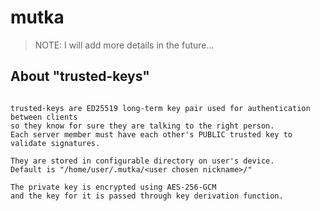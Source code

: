 # mutka


> NOTE: I will add more details in the future...



## About "trusted-keys"
```

trusted-keys are ED25519 long-term key pair used for authentication between clients
so they know for sure they are talking to the right person.
Each server member must have each other's PUBLIC trusted key to validate signatures.

They are stored in configurable directory on user's device.
Default is "/home/user/.mutka/<user chosen nickname>/"

The private key is encrypted using AES-256-GCM
and the key for it is passed through key derivation function.


```



